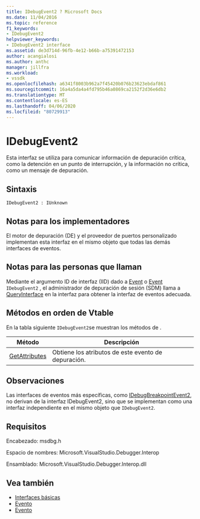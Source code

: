 ```yaml
---
title: IDebugEvent2 ? Microsoft Docs
ms.date: 11/04/2016
ms.topic: reference
f1_keywords:
- IDebugEvent2
helpviewer_keywords:
- IDebugEvent2 interface
ms.assetid: de3d714d-96fb-4e12-b66b-a75391472153
author: acangialosi
ms.author: anthc
manager: jillfra
ms.workload:
- vssdk
ms.openlocfilehash: a6341f8003b962a7f45420b076b23623ebdaf861
ms.sourcegitcommit: 16a4a5da4a4fd795b46a0869ca2152f2d36e6db2
ms.translationtype: MT
ms.contentlocale: es-ES
ms.lasthandoff: 04/06/2020
ms.locfileid: "80729913"
---
```

# <a name="idebugevent2"></a>IDebugEvent2
Esta interfaz se utiliza para comunicar información de depuración crítica, como la detención en un punto de interrupción, y la información no crítica, como un mensaje de depuración.

## <a name="syntax"></a>Sintaxis

```
IDebugEvent2 : IUnknown
```

## <a name="notes-for-implementers"></a>Notas para los implementadores
 El motor de depuración (DE) y el proveedor de puertos personalizado implementan esta interfaz en el mismo objeto que todas las demás interfaces de eventos.

## <a name="notes-for-callers"></a>Notas para las personas que llaman
 Mediante el argumento ID de interfaz (IID) dado a [Event](../../../extensibility/debugger/reference/idebugeventcallback2-event.md) o [Event](../../../extensibility/debugger/reference/idebugportevents2-event.md) `IDebugEvent2` , el administrador de depuración de sesión (SDM) llama a [QueryInterface](/cpp/atl/queryinterface) en la interfaz para obtener la interfaz de eventos adecuada.

## <a name="methods-in-vtable-order"></a>Métodos en orden de Vtable
 En la tabla siguiente `IDebugEvent2`se muestran los métodos de .

|Método|Descripción|
|------------|-----------------|
|[GetAttributes](../../../extensibility/debugger/reference/idebugevent2-getattributes.md)|Obtiene los atributos de este evento de depuración.|

## <a name="remarks"></a>Observaciones
 Las interfaces de eventos más específicas, como [IDebugBreakpointEvent2](../../../extensibility/debugger/reference/idebugbreakpointevent2.md), no derivan de la interfaz IDebugEvent2, sino que se implementan como una interfaz independiente en el mismo objeto que `IDebugEvent2`.

## <a name="requirements"></a>Requisitos
 Encabezado: msdbg.h

 Espacio de nombres: Microsoft.VisualStudio.Debugger.Interop

 Ensamblado: Microsoft.VisualStudio.Debugger.Interop.dll

## <a name="see-also"></a>Vea también
- [Interfaces básicas](../../../extensibility/debugger/reference/core-interfaces.md)
- [Evento](../../../extensibility/debugger/reference/idebugportevents2-event.md)
- [Evento](../../../extensibility/debugger/reference/idebugeventcallback2-event.md)
